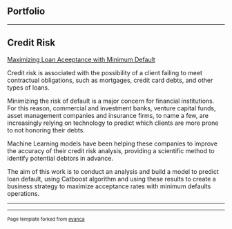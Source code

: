 ## Portfolio
---

## Credit Risk

[Maximizing Loan Aceeptance with Minimum Default](https://github.com/viviaalencar/credit_risk_analysis)


Credit risk is associated with the possibility of a client failing to meet contractual obligations, such as mortgages, credit card debts, and other types of loans.

Minimizing the risk of default is a major concern for financial institutions. For this reason, commercial and investment banks, venture capital funds, asset management companies and insurance firms, to name a few, are increasingly relying on technology to predict which clients are more prone to not honoring their debts.

Machine Learning models have been helping these companies to improve the accuracy of their credit risk analysis, providing a scientific method to identify potential debtors in advance.

The aim of this work is to conduct an analysis and build a model to predict loan default, using Catboost algorithm and using these results to create a business strategy to maximize acceptance rates with minimum defaults operations.

---





---
<p style="font-size:11px">Page template forked from <a href="https://github.com/evanca/quick-portfolio">evanca</a></p>
<!-- Remove above link if you don't want to attibute -->
